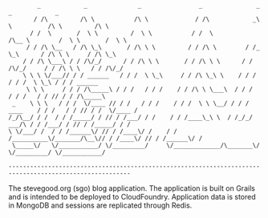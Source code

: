             _            _              _                _               _             _            _        
           / /\         /\ \           /\ \             / /\            _\ \          /\ \         /\ \      
          / /  \       /  \ \         /  \ \           / /  \          /\__ \        /  \ \       /  \ \     
         / / /\ \__   / /\ \_\       / /\ \ \         / / /\ \        / /_ \_\      / /\ \ \     / /\ \_\    
        / / /\ \___\ / / /\/_/      / / /\ \ \       / / /\ \ \      / / /\/_/     / / /\ \ \   / / /\/_/    
        \ \ \ \/___// / / ______   / / /  \ \_\     / / /\ \_\ \    / / /         / / /  \ \_\ / / / ______  
         \ \ \     / / / /\_____\ / / /   / / /    / / /\ \ \___\  / / /         / / /   / / // / / /\_____\ 
     _    \ \ \   / / /  \/____ // / /   / / /    / / /  \ \ \__/ / / / ____    / / /   / / // / /  \/____ / 
    /_/\__/ / /  / / /_____/ / // / /___/ / /    / / /____\_\ \  / /_/_/ ___/\ / / /___/ / // / /_____/ / /  
    \ \/___/ /  / / /______\/ // / /____\/ /    / / /__________\/_______/\__\// / /____\/ // / /______\/ /   
     \_____\/   \/___________/ \/_________/     \/_____________/\_______\/    \/_________/ \/___________/    
                                                                                                             
    -------------------------------------------------------------------------------------------------------- 


The stevegood.org (sgo) blog application.  The application is built on Grails and is intended to be deployed to
CloudFoundry.  Application data is stored in MongoDB and sessions are replicated through Redis.
